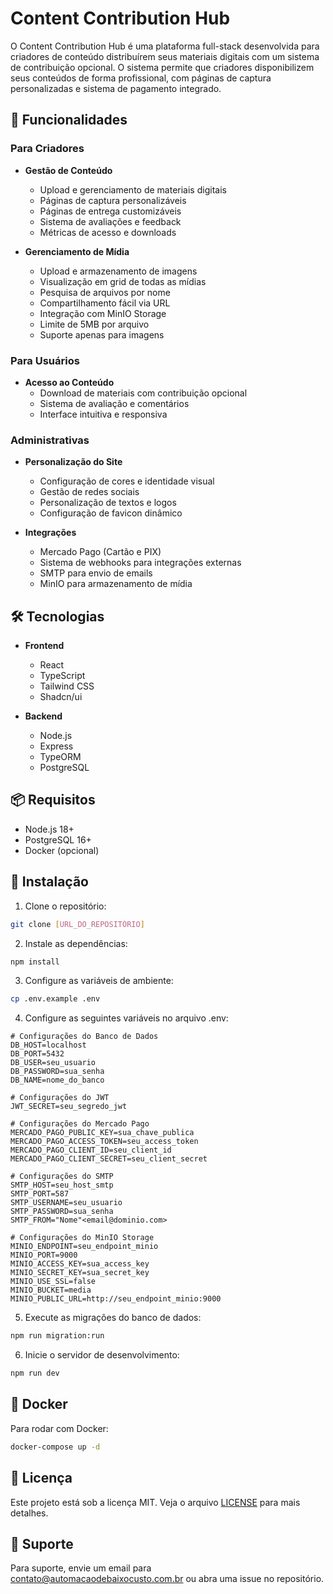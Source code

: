 # Content Contribution Hub

O Content Contribution Hub é uma plataforma full-stack desenvolvida para criadores de conteúdo distribuírem seus materiais digitais com um sistema de contribuição opcional. O sistema permite que criadores disponibilizem seus conteúdos de forma profissional, com páginas de captura personalizadas e sistema de pagamento integrado.

## 🚀 Funcionalidades

### Para Criadores
- **Gestão de Conteúdo**
  - Upload e gerenciamento de materiais digitais
  - Páginas de captura personalizáveis
  - Páginas de entrega customizáveis
  - Sistema de avaliações e feedback
  - Métricas de acesso e downloads

- **Gerenciamento de Mídia**
  - Upload e armazenamento de imagens
  - Visualização em grid de todas as mídias
  - Pesquisa de arquivos por nome
  - Compartilhamento fácil via URL
  - Integração com MinIO Storage
  - Limite de 5MB por arquivo
  - Suporte apenas para imagens

### Para Usuários
- **Acesso ao Conteúdo**
  - Download de materiais com contribuição opcional
  - Sistema de avaliação e comentários
  - Interface intuitiva e responsiva

### Administrativas
- **Personalização do Site**
  - Configuração de cores e identidade visual
  - Gestão de redes sociais
  - Personalização de textos e logos
  - Configuração de favicon dinâmico

- **Integrações**
  - Mercado Pago (Cartão e PIX)
  - Sistema de webhooks para integrações externas
  - SMTP para envio de emails
  - MinIO para armazenamento de mídia

## 🛠 Tecnologias

- **Frontend**
  - React
  - TypeScript
  - Tailwind CSS
  - Shadcn/ui

- **Backend**
  - Node.js
  - Express
  - TypeORM
  - PostgreSQL

## 📦 Requisitos

- Node.js 18+
- PostgreSQL 16+
- Docker (opcional)

## 🚀 Instalação

1. Clone o repositório:
```bash
git clone [URL_DO_REPOSITÓRIO]
```

2. Instale as dependências:
```bash
npm install
```

3. Configure as variáveis de ambiente:
```bash
cp .env.example .env
```

4. Configure as seguintes variáveis no arquivo .env:
```env
# Configurações do Banco de Dados
DB_HOST=localhost
DB_PORT=5432
DB_USER=seu_usuario
DB_PASSWORD=sua_senha
DB_NAME=nome_do_banco

# Configurações do JWT
JWT_SECRET=seu_segredo_jwt

# Configurações do Mercado Pago
MERCADO_PAGO_PUBLIC_KEY=sua_chave_publica
MERCADO_PAGO_ACCESS_TOKEN=seu_access_token
MERCADO_PAGO_CLIENT_ID=seu_client_id
MERCADO_PAGO_CLIENT_SECRET=seu_client_secret

# Configurações do SMTP
SMTP_HOST=seu_host_smtp
SMTP_PORT=587
SMTP_USERNAME=seu_usuario
SMTP_PASSWORD=sua_senha
SMTP_FROM="Nome"<email@dominio.com>

# Configurações do MinIO Storage
MINIO_ENDPOINT=seu_endpoint_minio
MINIO_PORT=9000
MINIO_ACCESS_KEY=sua_access_key
MINIO_SECRET_KEY=sua_secret_key
MINIO_USE_SSL=false
MINIO_BUCKET=media
MINIO_PUBLIC_URL=http://seu_endpoint_minio:9000
```

5. Execute as migrações do banco de dados:
```bash
npm run migration:run
```

6. Inicie o servidor de desenvolvimento:
```bash
npm run dev
```

## 🐳 Docker

Para rodar com Docker:

```bash
docker-compose up -d
```

## 📝 Licença

Este projeto está sob a licença MIT. Veja o arquivo [LICENSE](LICENSE) para mais detalhes.

## 🤝 Suporte

Para suporte, envie um email para contato@automacaodebaixocusto.com.br ou abra uma issue no repositório.